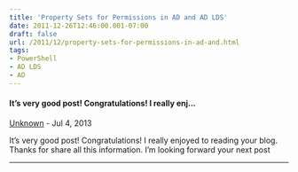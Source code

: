 ```yaml
---
title: 'Property Sets for Permissions in AD and AD LDS'
date: 2011-12-26T12:46:00.001-07:00
draft: false
url: /2011/12/property-sets-for-permissions-in-ad-and.html
tags: 
- PowerShell
- AD LDS
- AD
---
```


#### It’s very good post! Congratulations! I really enj...
[Unknown](https://www.blogger.com/profile/14790267611332318019 "noreply@blogger.com") - <time datetime="2013-07-18T10:03:07.190-07:00">Jul 4, 2013</time>

It’s very good post! Congratulations! I really enjoyed to reading your blog. Thanks for share all this information. I’m looking forward your next post
<hr />
